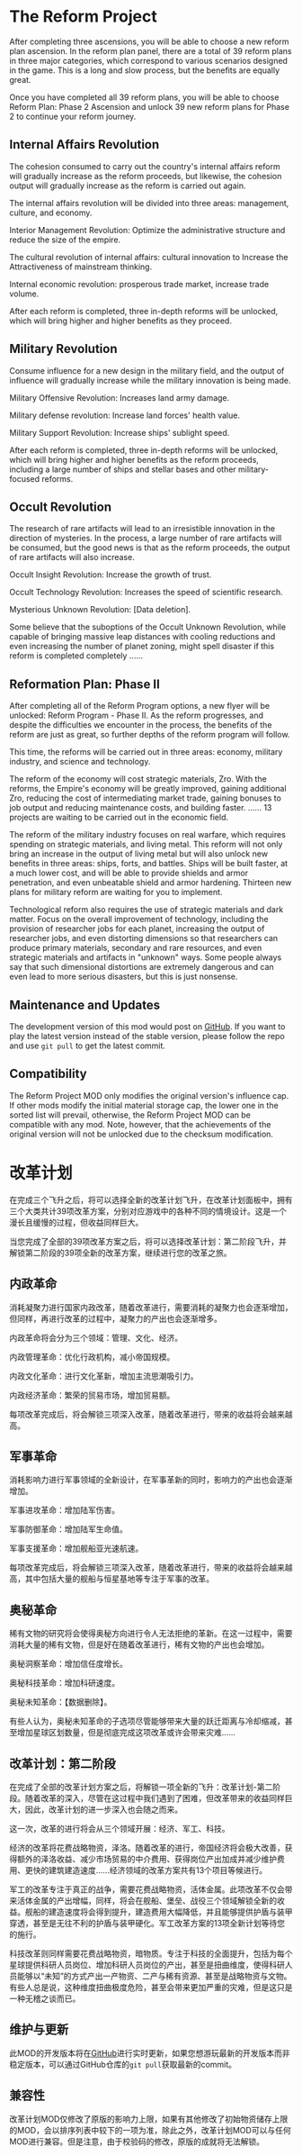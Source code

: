 # The Reform Project

After completing three ascensions, you will be able to choose a new reform plan ascension. In the reform plan panel, there are a total of 39 reform plans in three major categories, which correspond to various scenarios designed in the game. This is a long and slow process, but the benefits are equally great.

Once you have completed all 39 reform plans, you will be able to choose Reform Plan: Phase 2 Ascension and unlock 39 new reform plans for Phase 2 to continue your reform journey.

## Internal Affairs Revolution

The cohesion consumed to carry out the country's internal affairs reform will gradually increase as the reform proceeds, but likewise, the cohesion output will gradually increase as the reform is carried out again.

The internal affairs revolution will be divided into three areas: management, culture, and economy.

Interior Management Revolution: Optimize the administrative structure and reduce the size of the empire.

The cultural revolution of internal affairs: cultural innovation to Increase the Attractiveness of mainstream thinking.

Internal economic revolution: prosperous trade market, increase trade volume.

After each reform is completed, three in-depth reforms will be unlocked, which will bring higher and higher benefits as they proceed.

## Military Revolution

Consume influence for a new design in the military field, and the output of influence will gradually increase while the military innovation is being made.

Military Offensive Revolution: Increases land army damage.

Military defense revolution: Increase land forces' health value.

Military Support Revolution: Increase ships' sublight speed.

After each reform is completed, three in-depth reforms will be unlocked, which will bring higher and higher benefits as the reform proceeds, including a large number of ships and stellar bases and other military-focused reforms.

## Occult Revolution

The research of rare artifacts will lead to an irresistible innovation in the direction of mysteries. In the process, a large number of rare artifacts will be consumed, but the good news is that as the reform proceeds, the output of rare artifacts will also increase.

Occult Insight Revolution: Increase the growth of trust.

Occult Technology Revolution: Increases the speed of scientific research.

Mysterious Unknown Revolution: [Data deletion].

Some believe that the suboptions of the Occult Unknown Revolution, while capable of bringing massive leap distances with cooling reductions and even increasing the number of planet zoning, might spell disaster if this reform is completed completely ......

## Reformation Plan: Phase II

After completing all of the Reform Program options, a new flyer will be unlocked: Reform Program - Phase II. As the reform progresses, and despite the difficulties we encounter in the process, the benefits of the reform are just as great, so further depths of the reform program will follow.

This time, the reforms will be carried out in three areas: economy, military industry, and science and technology.

The reform of the economy will cost strategic materials, Zro. With the reforms, the Empire's economy will be greatly improved, gaining additional Zro, reducing the cost of intermediating market trade, gaining bonuses to job output and reducing maintenance costs, and building faster. ...... 13 projects are waiting to be carried out in the economic field.

The reform of the military industry focuses on real warfare, which requires spending on strategic materials, and living metal. This reform will not only bring an increase in the output of living metal but will also unlock new benefits in three areas: ships, forts, and battles. Ships will be built faster, at a much lower cost, and will be able to provide shields and armor penetration, and even unbeatable shield and armor hardening. Thirteen new plans for military reform are waiting for you to implement.

Technological reform also requires the use of strategic materials and dark matter. Focus on the overall improvement of technology, including the provision of researcher jobs for each planet, increasing the output of researcher jobs, and even distorting dimensions so that researchers can produce primary materials, secondary and rare resources, and even strategic materials and artifacts in "unknown" ways. Some people always say that such dimensional distortions are extremely dangerous and can even lead to more serious disasters, but this is just nonsense.

## Maintenance and Updates

The development version of this mod would post on [GitHub](https://github.com/Lyther/The-Reform-Plan---Reborn). If you want to play the latest version instead of the stable version, please follow the repo and use `git pull` to get the latest commit.

## Compatibility

The Reform Project MOD only modifies the original version's influence cap. If other mods modify the initial material storage cap, the lower one in the sorted list will prevail, otherwise, the Reform Project MOD can be compatible with any mod. Note, however, that the achievements of the original version will not be unlocked due to the checksum modification.

# 改革计划

在完成三个飞升之后，将可以选择全新的改革计划飞升，在改革计划面板中，拥有三个大类共计39项改革方案，分别对应游戏中的各种不同的情境设计。这是一个漫长且缓慢的过程，但收益同样巨大。

当您完成了全部的39项改革方案之后，将可以选择改革计划：第二阶段飞升，并解锁第二阶段的39项全新的改革方案，继续进行您的改革之旅。

## 内政革命

消耗凝聚力进行国家内政改革，随着改革进行，需要消耗的凝聚力也会逐渐增加，但同样，再进行改革的过程中，凝聚力的产出也会逐渐增多。

内政革命将会分为三个领域：管理、文化、经济。

内政管理革命：优化行政机构，减小帝国规模。

内政文化革命：进行文化革新，增加主流思潮吸引力。

内政经济革命：繁荣的贸易市场，增加贸易额。

每项改革完成后，将会解锁三项深入改革，随着改革进行，带来的收益将会越来越高。

## 军事革命

消耗影响力进行军事领域的全新设计，在军事革新的同时，影响力的产出也会逐渐增加。

军事进攻革命：增加陆军伤害。

军事防御革命：增加陆军生命值。

军事支援革命：增加舰船亚光速航速。

每项改革完成后，将会解锁三项深入改革，随着改革进行，带来的收益将会越来越高，其中包括大量的舰船与恒星基地等专注于军事的改革。

## 奥秘革命

稀有文物的研究将会使得奥秘方向进行令人无法拒绝的革新。在这一过程中，需要消耗大量的稀有文物，但是好在随着改革进行，稀有文物的产出也会增加。

奥秘洞察革命：增加信任度增长。

奥秘科技革命：增加科研速度。

奥秘未知革命：【数据删除】。

有些人认为，奥秘未知革命的子选项尽管能够带来大量的跃迁距离与冷却缩减，甚至增加星球区划数量，但是彻底完成这项改革或许会带来灾难……

## 改革计划：第二阶段

在完成了全部的改革计划方案之后，将解锁一项全新的飞升：改革计划-第二阶段。随着改革的深入，尽管在这过程中我们遇到了困难，但改革带来的收益同样巨大，因此，改革计划的进一步深入也会随之而来。

这一次，改革的进行将会从三个领域开展：经济、军工、科技。

经济的改革将花费战略物资，泽洛。随着改革的进行，帝国经济将会极大改善，获得额外的泽洛收益、减少市场贸易的中介费用、获得岗位产出加成并减少维护费用、更快的建筑建造速度……经济领域的改革方案共有13个项目等候进行。

军工的改革专注于真正的战争，需要花费战略物资，活体金属。此项改革不仅会带来活体金属的产出增幅，同样，将会在舰船、堡垒、战役三个领域解锁全新的收益。舰船的建造速度将会得到提升，建造费用大幅降低，并且能够提供护盾与装甲穿透，甚至是无往不利的护盾与装甲硬化。军工改革方案的13项全新计划等待您的施行。

科技改革则同样需要花费战略物资，暗物质。专注于科技的全面提升，包括为每个星球提供科研人员岗位、增加科研人员岗位的产出，甚至是扭曲维度，使得科研人员能够以“未知”的方式产出一产物资、二产与稀有资源、甚至是战略物资与文物。有些人总是说，这种维度扭曲极度危险，甚至会带来更加严重的灾难，但是这只是一种无稽之谈而已。

## 维护与更新

此MOD的开发版本将在[GitHub](https://github.com/Lyther/The-Reform-Plan---Reborn)进行实时更新，如果您想游玩最新的开发版本而非稳定版本，可以通过GitHub仓库的`git pull`获取最新的commit。

## 兼容性

改革计划MOD仅修改了原版的影响力上限，如果有其他修改了初始物资储存上限的MOD，会以排序列表中较下的一项为准，除此之外，改革计划MOD可以与任何MOD进行兼容。但是注意，由于校验码的修改，原版的成就将无法解锁。